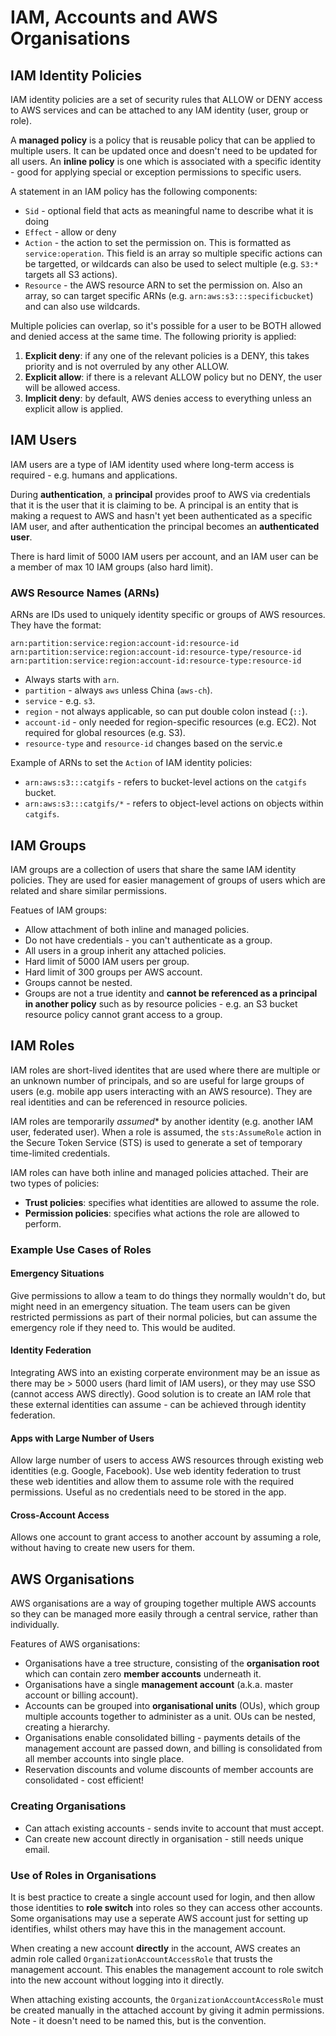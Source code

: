 # IAM, Accounts and AWS Organisations

## IAM Identity Policies
IAM identity policies are a set of security rules that ALLOW or DENY access to AWS services and can be attached to any IAM identity (user, group or role).

A **managed policy** is a policy that is reusable policy that can be applied to multiple users. It can be updated once and doesn't need to be updated for all users. An **inline policy** is one which is associated with a specific identity - good for applying special or exception permissions to specific users.

A statement in an IAM policy has the following components:
* `Sid` - optional field that acts as meaningful name to describe what it is doing
* `Effect` - allow or deny
* `Action` - the action to set the permission on. This is formatted as `service:operation`. This field is an array so multiple specific actions can be targetted, or wildcards can also be used to select multiple (e.g. `S3:*` targets all S3 actions).
* `Resource` - the AWS resource ARN to set the permission on. Also an array, so can target specific ARNs (e.g. `arn:aws:s3:::specificbucket`) and can also use wildcards.

Multiple policies can overlap, so it's possible for a user to be BOTH allowed and denied access at the same time. The following priority is applied:
1. **Explicit deny**: if any one of the relevant policies is a DENY, this takes priority and is not overruled by any other ALLOW.
2. **Explicit allow**: if there is a relevant ALLOW policy but no DENY, the user will be allowed access.
3. **Implicit deny**: by default, AWS denies access to everything unless an explicit allow is applied.

## IAM Users
IAM users are a type of IAM identity used where long-term access is required - e.g. humans and applications.

During **authentication**, a **principal** provides proof to AWS via credentials that it is the user that it is claiming to be. A principal is an entity that is making a request to AWS and hasn't yet been authenticated as a specific IAM user, and after authentication the principal becomes an **authenticated user**.

There is hard limit of 5000 IAM users per account, and an IAM user can be a member of max 10 IAM groups (also hard limit).

### AWS Resource Names (ARNs)
ARNs are IDs used to uniquely identity specific or groups of AWS resources. They have the format:

```
arn:partition:service:region:account-id:resource-id
arn:partition:service:region:account-id:resource-type/resource-id
arn:partition:service:region:account-id:resource-type:resource-id
```

* Always starts with `arn`.
* `partition` - always `aws` unless China (`aws-ch`).
* `service` - e.g. `s3`.
* `region` - not always applicable, so can put double colon instead (`::`).
* `account-id` - only needed for region-specific resources (e.g. EC2). Not required for global resources (e.g. S3).
* `resource-type` and `resource-id` changes based on the servic.e

Example of ARNs to set the `Action` of IAM identity policies:
* `arn:aws:s3:::catgifs` - refers to bucket-level actions on the `catgifs` bucket.
* `arn:aws:s3:::catgifs/*` - refers to object-level actions on objects within `catgifs`.

## IAM Groups
IAM groups are a collection of users that share the same IAM identity policies. They are used for easier management of groups of users which are related and share similar permissions.

Featues of IAM groups:
* Allow attachment of both inline and managed policies.
* Do not have credentials - you can't authenticate as a group.
* All users in a group inherit any attached policies.
* Hard limit of 5000 IAM users per group.
* Hard limit of 300 groups per AWS account.
* Groups cannot be nested.
* Groups are not a true identity and **cannot be referenced as a principal in another policy** such as by resource policies - e.g. an S3 bucket resource policy cannot grant access to a group.

## IAM Roles
IAM roles are short-lived identites that are used where there are multiple or an unknown number of principals, and so are useful for large groups of users (e.g. mobile app users interacting with an AWS resource). They are real identities and can be referenced in resource policies.

IAM roles are temporarily *assumed** by another identity (e.g. another IAM user, federated user). When a role is assumed, the `sts:AssumeRole` action in the Secure Token Service (STS) is used to generate a set of temporary time-limited credentials. 

IAM roles can have both inline and managed policies attached. Their are two types of policies:
* **Trust policies**: specifies what identities are allowed to assume the role.
* **Permission policies**: specifies what actions the role are allowed to perform.

### Example Use Cases of Roles
#### Emergency Situations
Give permissions to allow a team to do things they normally wouldn't do, but might need in an emergency situation. The team users can be given restricted permissions as part of their normal policies, but can assume the emergency role if they need to. This would be audited.

#### Identity Federation
Integrating AWS into an existing corperate environment may be an issue as there may be > 5000 users (hard limit of IAM users), or they may use SSO (cannot access AWS directly). Good solution is to create an IAM role that these external identities can assume - can be achieved through identity federation.

#### Apps with Large Number of Users
Allow large number of users to access AWS resources through existing web identities (e.g. Google, Facebook). Use web identity federation to trust these web identities and allow them to assume role with the required permissions. Useful as no credentials need to be stored in the app.

#### Cross-Account Access
Allows one account to grant access to another account by assuming a role, without having to create new users for them.

## AWS Organisations
AWS organisations are a way of grouping together multiple AWS accounts so they can be managed more easily through a central service, rather than individually.

Features of AWS organisations:
* Organisations have a tree structure, consisting of the **organisation root** which can contain zero **member accounts** underneath it. 
* Organisations have a single **management account** (a.k.a. master account or billing account).
* Accounts can be grouped into **organisational units** (OUs), which group multiple accounts together to administer as a unit. OUs can be nested, creating a hierarchy. 
* Organisations enable consolidated billing - payments details of the management account are passed down, and billing is consolidated from all member accounts into single place.
* Reservation discounts and volume discounts of member accounts are consolidated - cost efficient!

### Creating Organisations
* Can attach existing accounts - sends invite to account that must accept.
* Can create new account directly in organisation - still needs unique email.

### Use of Roles in Organisations
It is best practice to create a single account used for login, and then allow those identities to **role switch** into roles so they can access other accounts. Some organisations may use a seperate AWS account just for setting up identifies, whilst others may have this in the management account.

When creating a new account **directly** in the account, AWS creates an admin role called `OrganizationAccountAccessRole` that trusts the management account. This enables the management account to role switch into the new account without logging into it directly.

When attaching existing accounts, the `OrganizationAccountAccessRole` must be created manually in the attached account by giving it admin permissions. Note - it doesn't need to be named this, but is the convention.
